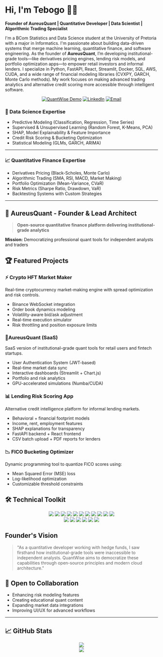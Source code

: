 # Hi, I'm Tebogo 👨‍💻  
**Founder of AureusQuant | Quantitative Developer | Data Scientist | Algorithmic Trading Specialist**

I'm a BCom Statistics and Data Science student at the University of Pretoria with a major in Informatics. I'm passionate about building data-driven systems that merge machine learning, quantitative finance, and software engineering. As the founder of **AureusQuant**, I’m developing institutional-grade tools—like derivatives pricing engines, lending risk models, and portfolio optimization apps—to empower retail investors and informal lenders. I specialize in Python, FastAPI, React, Streamlit, Docker, SQL, AWS, CUDA, and a wide range of financial modeling libraries (CVXPY, GARCH, Monte Carlo methods). My work focuses on making advanced trading analytics and alternative credit scoring more accessible through intelligent software.

<div align="center">
  
[![QuantWise Demo](https://img.shields.io/badge/🚀_AureusQuant_Beta-Live_Demo-4facfe?style=flat&logo=streamlit)](https://aureusquant.streamlit.app/)
[![LinkedIn](https://img.shields.io/badge/LinkedIn-Connect-0077B5?logo=linkedin&style=flat)](www.linkedin.com/in/tebogo-july)
[![Email](https://img.shields.io/badge/Email-Contact-D14836?logo=gmail&style=flat)](mailto:troxytebogo@gmail.com)


</div>

### 🔬 Data Science Expertise

- Predictive Modeling (Classification, Regression, Time Series)
- Supervised & Unsupervised Learning (Random Forest, K-Means, PCA)
- SHAP, Model Explainability & Feature Importance
- Credit Risk Scoring & Bucketing Optimization
- Statistical Modeling (GLMs, GARCH, ARIMA)

---

### 📈 Quantitative Finance Expertise

- Derivatives Pricing (Black-Scholes, Monte Carlo)
- Algorithmic Trading (SMA, RSI, MACD, Market Making)
- Portfolio Optimization (Mean-Variance, CVaR)
- Risk Metrics (Sharpe Ratio, Drawdown, VaR)
- Backtesting Systems with Custom Strategies

---

## 🚀 AureusQuant - Founder & Lead Architect
> **Open-source quantitative finance platform delivering institutional-grade analytics**

**Mission:** Democratizing professional quant tools for independent analysts and traders  

## 🏆 Featured Projects

### ⚡ Crypto HFT Market Maker
Real-time cryptocurrency market-making engine with spread optimization and risk controls.

- Binance WebSocket integration  
- Order book dynamics modeling  
- Volatility-aware bid/ask adjustment  
- Real-time execution simulator  
- Risk throttling and position exposure limits  

### 💼AureusQuant (SaaS)
SaaS version of institutional-grade quant tools for retail users and fintech startups.

- User Authentication System (JWT-based)  
- Real-time market data sync  
- Interactive dashboards (Streamlit + Chart.js)  
- Portfolio and risk analytics  
- GPU-accelerated simulations (Numba/CUDA)  

### 📊 Lending Risk Scoring App
Alternative credit intelligence platform for informal lending markets.

- Behavioral + financial footprint models  
- Income, rent, employment features  
- SHAP explanations for transparency  
- FastAPI backend + React frontend  
- CSV batch upload + PDF reports for lenders  

### 📉 FICO Bucketing Optimizer
Dynamic programming tool to quantize FICO scores using:

- Mean Squared Error (MSE) loss  
- Log-likelihood optimization  
- Customizable threshold constraints

## 🛠️ Technical Toolkit

<p align="center">
  <img src="https://img.shields.io/badge/Python-Expert-3776AB?logo=python&logoColor=white" />
  <img src="https://img.shields.io/badge/FastAPI-009688?logo=fastapi&logoColor=white" />
  <img src="https://img.shields.io/badge/Streamlit-FF4B4B?logo=streamlit&logoColor=white" />
  <img src="https://img.shields.io/badge/React-61DAFB?logo=react&logoColor=black" />
  <img src="https://img.shields.io/badge/Chart.js-F5788D?logo=chart.js&logoColor=white" />
  <img src="https://img.shields.io/badge/CUDA-GPU-76B900?logo=nvidia&logoColor=white" />
  <img src="https://img.shields.io/badge/Numba-00A3E0?logo=python&logoColor=white" />
  <img src="https://img.shields.io/badge/CVXPY-8C1C13?logo=python&logoColor=white" />
  <img src="https://img.shields.io/badge/SQL-4479A1?logo=postgresql&logoColor=white" />
  <img src="https://img.shields.io/badge/Docker-2496ED?logo=docker&logoColor=white" />
  <img src="https://img.shields.io/badge/AWS-232F3E?logo=amazon-aws&logoColor=white" />
  <br>
  <img src="https://img.shields.io/badge/NumPy-013243?logo=numpy&logoColor=white" />
  <img src="https://img.shields.io/badge/Pandas-150458?logo=pandas&logoColor=white" />
  <img src="https://img.shields.io/badge/Scikit--Learn-F7931E?logo=scikit-learn&logoColor=white" />
  <img src="https://img.shields.io/badge/Matplotlib-11557C?logo=matplotlib&logoColor=white" />
  <img src="https://img.shields.io/badge/Seaborn-16A085?logo=python&logoColor=white" />
  <img src="https://img.shields.io/badge/SHAP-FF5733?logo=python&logoColor=white" />
</p>

## Founder's Vision
> "As a quantitative developer working with hedge funds, I saw firsthand how institutional-grade tools were inaccessible to independent analysts. QuantWise aims to democratize these capabilities through open-source principles and modern cloud architecture."

## 💬 Open to Collaboration

- Enhancing risk modeling features  
- Creating educational quant content  
- Expanding market data integrations  
- Improving UI/UX for advanced workflows  

---

## 📈 GitHub Stats

<p align="center">
  <img src="https://github-readme-stats.vercel.app/api?username=TebogoMnisii&show_icons=true&theme=tokyonight" />
  <br>
  <img src="https://github-readme-stats.vercel.app/api/top-langs/?username=TebogoMnisii&layout=compact&theme=tokyonight" />
</p>

